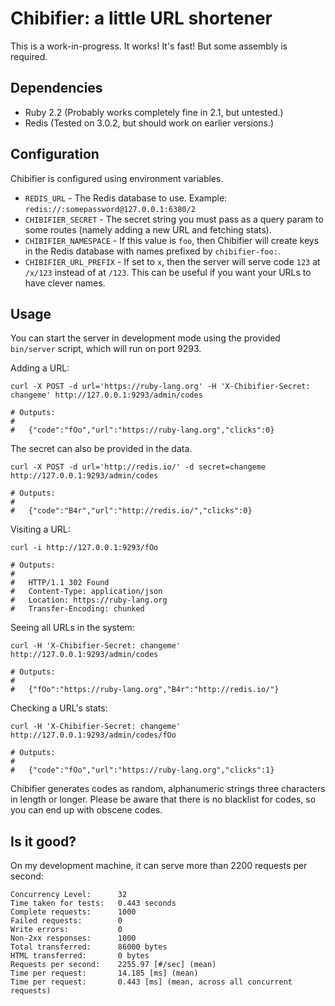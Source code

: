 Chibifier: a little URL shortener
=================================

This is a work-in-progress. It works! It's fast! But some assembly is required.

Dependencies
------------

- Ruby 2.2 (Probably works completely fine in 2.1, but untested.)
- Redis (Tested on 3.0.2, but should work on earlier versions.)

Configuration
-------------

Chibifier is configured using environment variables.

- `REDIS_URL` - The Redis database to use. Example:
  `redis://:somepassword@127.0.0.1:6380/2`
- `CHIBIFIER_SECRET` - The secret string you must pass as a query param to some
  routes (namely adding a new URL and fetching stats). 
- `CHIBIFIER_NAMESPACE` - If this value is `foo`, then Chibifier will create keys
  in the Redis database with names prefixed by `chibifier-foo:`.
- `CHIBIFIER_URL_PREFIX` - If set to `x`, then the server will serve code `123`
  at `/x/123` instead of at `/123`. This can be useful if you want your URLs to
  have clever names.

Usage
-----

You can start the server in development mode using the provided `bin/server`
script, which will run on port 9293.

Adding a URL:

    curl -X POST -d url='https://ruby-lang.org' -H 'X-Chibifier-Secret: changeme' http://127.0.0.1:9293/admin/codes

    # Outputs:
    #
    #   {"code":"fOo","url":"https://ruby-lang.org","clicks":0}

The secret can also be provided in the data.

    curl -X POST -d url='http://redis.io/' -d secret=changeme http://127.0.0.1:9293/admin/codes

    # Outputs:
    #
    #   {"code":"B4r","url":"http://redis.io/","clicks":0}

Visiting a URL:

    curl -i http://127.0.0.1:9293/fOo

    # Outputs:
    #
    #   HTTP/1.1 302 Found
    #   Content-Type: application/json
    #   Location: https://ruby-lang.org
    #   Transfer-Encoding: chunked

Seeing all URLs in the system:

    curl -H 'X-Chibifier-Secret: changeme' http://127.0.0.1:9293/admin/codes

    # Outputs:
    #
    #   {"fOo":"https://ruby-lang.org","B4r":"http://redis.io/"}

Checking a URL's stats:

    curl -H 'X-Chibifier-Secret: changeme' http://127.0.0.1:9293/admin/codes/fOo

    # Outputs:
    #
    #   {"code":"fOo","url":"https://ruby-lang.org","clicks":1}

Chibifier generates codes as random, alphanumeric strings three characters in
length or longer. Please be aware that there is no blacklist for codes, so you
can end up with obscene codes.

Is it good?
-----------

On my development machine, it can serve more than 2200 requests per second:

    Concurrency Level:      32
    Time taken for tests:   0.443 seconds
    Complete requests:      1000
    Failed requests:        0
    Write errors:           0
    Non-2xx responses:      1000
    Total transferred:      86000 bytes
    HTML transferred:       0 bytes
    Requests per second:    2255.97 [#/sec] (mean)
    Time per request:       14.185 [ms] (mean)
    Time per request:       0.443 [ms] (mean, across all concurrent requests)
